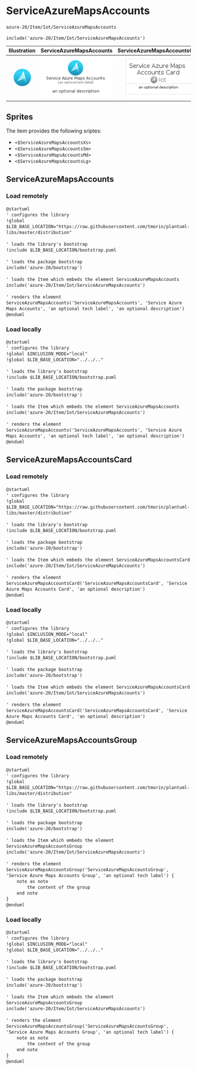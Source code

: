 # ServiceAzureMapsAccounts


```text
azure-20/Item/Iot/ServiceAzureMapsAccounts
```

```text
include('azure-20/Item/Iot/ServiceAzureMapsAccounts')
```



| Illustration | ServiceAzureMapsAccounts | ServiceAzureMapsAccountsCard | ServiceAzureMapsAccountsGroup |
| :---: | :---: | :---: | :---: |
| ![illustration for Illustration](../../../azure-20/Item/Iot/ServiceAzureMapsAccounts.png) | ![illustration for ServiceAzureMapsAccounts](../../../azure-20/Item/Iot/ServiceAzureMapsAccounts.Local.png) | ![illustration for ServiceAzureMapsAccountsCard](../../../azure-20/Item/Iot/ServiceAzureMapsAccountsCard.Local.png) | ![illustration for ServiceAzureMapsAccountsGroup](../../../azure-20/Item/Iot/ServiceAzureMapsAccountsGroup.Local.png) |



## Sprites
The item provides the following sriptes:

- `<$ServiceAzureMapsAccountsXs>`
- `<$ServiceAzureMapsAccountsSm>`
- `<$ServiceAzureMapsAccountsMd>`
- `<$ServiceAzureMapsAccountsLg>`





## ServiceAzureMapsAccounts

### Load remotely
```plantuml
@startuml
' configures the library
!global $LIB_BASE_LOCATION="https://raw.githubusercontent.com/tmorin/plantuml-libs/master/distribution"

' loads the library's bootstrap
!include $LIB_BASE_LOCATION/bootstrap.puml

' loads the package bootstrap
include('azure-20/bootstrap')

' loads the Item which embeds the element ServiceAzureMapsAccounts
include('azure-20/Item/Iot/ServiceAzureMapsAccounts')

' renders the element
ServiceAzureMapsAccounts('ServiceAzureMapsAccounts', 'Service Azure Maps Accounts', 'an optional tech label', 'an optional description')
@enduml
```

### Load locally
```plantuml
@startuml
' configures the library
!global $INCLUSION_MODE="local"
!global $LIB_BASE_LOCATION="../../.."

' loads the library's bootstrap
!include $LIB_BASE_LOCATION/bootstrap.puml

' loads the package bootstrap
include('azure-20/bootstrap')

' loads the Item which embeds the element ServiceAzureMapsAccounts
include('azure-20/Item/Iot/ServiceAzureMapsAccounts')

' renders the element
ServiceAzureMapsAccounts('ServiceAzureMapsAccounts', 'Service Azure Maps Accounts', 'an optional tech label', 'an optional description')
@enduml
```

## ServiceAzureMapsAccountsCard

### Load remotely
```plantuml
@startuml
' configures the library
!global $LIB_BASE_LOCATION="https://raw.githubusercontent.com/tmorin/plantuml-libs/master/distribution"

' loads the library's bootstrap
!include $LIB_BASE_LOCATION/bootstrap.puml

' loads the package bootstrap
include('azure-20/bootstrap')

' loads the Item which embeds the element ServiceAzureMapsAccountsCard
include('azure-20/Item/Iot/ServiceAzureMapsAccounts')

' renders the element
ServiceAzureMapsAccountsCard('ServiceAzureMapsAccountsCard', 'Service Azure Maps Accounts Card', 'an optional description')
@enduml
```

### Load locally
```plantuml
@startuml
' configures the library
!global $INCLUSION_MODE="local"
!global $LIB_BASE_LOCATION="../../.."

' loads the library's bootstrap
!include $LIB_BASE_LOCATION/bootstrap.puml

' loads the package bootstrap
include('azure-20/bootstrap')

' loads the Item which embeds the element ServiceAzureMapsAccountsCard
include('azure-20/Item/Iot/ServiceAzureMapsAccounts')

' renders the element
ServiceAzureMapsAccountsCard('ServiceAzureMapsAccountsCard', 'Service Azure Maps Accounts Card', 'an optional description')
@enduml
```

## ServiceAzureMapsAccountsGroup

### Load remotely
```plantuml
@startuml
' configures the library
!global $LIB_BASE_LOCATION="https://raw.githubusercontent.com/tmorin/plantuml-libs/master/distribution"

' loads the library's bootstrap
!include $LIB_BASE_LOCATION/bootstrap.puml

' loads the package bootstrap
include('azure-20/bootstrap')

' loads the Item which embeds the element ServiceAzureMapsAccountsGroup
include('azure-20/Item/Iot/ServiceAzureMapsAccounts')

' renders the element
ServiceAzureMapsAccountsGroup('ServiceAzureMapsAccountsGroup', 'Service Azure Maps Accounts Group', 'an optional tech label') {
    note as note
        the content of the group
    end note
}
@enduml
```

### Load locally
```plantuml
@startuml
' configures the library
!global $INCLUSION_MODE="local"
!global $LIB_BASE_LOCATION="../../.."

' loads the library's bootstrap
!include $LIB_BASE_LOCATION/bootstrap.puml

' loads the package bootstrap
include('azure-20/bootstrap')

' loads the Item which embeds the element ServiceAzureMapsAccountsGroup
include('azure-20/Item/Iot/ServiceAzureMapsAccounts')

' renders the element
ServiceAzureMapsAccountsGroup('ServiceAzureMapsAccountsGroup', 'Service Azure Maps Accounts Group', 'an optional tech label') {
    note as note
        the content of the group
    end note
}
@enduml
```

